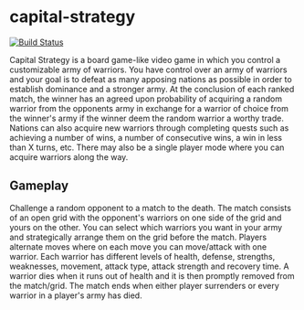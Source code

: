 capital-strategy
================

[![Build Status](https://www.cwill.us/jenkins/buildStatus/icon?job=capital-strategy)](https://www.cwill.us/jenkins/job/capital-strategy/)

Capital Strategy is a board game-like video game in which you control a customizable army of warriors. You have control over an army of warriors and your goal is to defeat as many apposing nations as possible in order to establish dominance and a stronger army. At the conclusion of each ranked match, the winner has an agreed upon probability of acquiring a random warrior from the opponents army in exchange for a warrior of choice from the winner's army if the winner deem the random warrior a worthy trade. Nations can also acquire new warriors through completing quests such as achieving a number of wins, a number of consecutive wins, a win in less than X turns, etc. There may also be a single player mode where you can acquire warriors along the way.

Gameplay
----------------
Challenge a random opponent to a match to the death. The match consists of an open grid with the opponent's warriors on one side of the grid and yours on the other. You can select which warriors you want in your army and strategically arrange them on the grid before the match. Players alternate moves where on each move you can move/attack with one warrior. Each warrior has different levels of health, defense, strengths, weaknesses, movement, attack type, attack strength and recovery time. A warrior dies when it runs out of health and it is then promptly removed from the match/grid. The match ends when either player surrenders or every warrior in a player's army has died.
